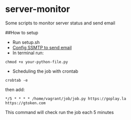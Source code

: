 # server-monitor
Some scripts to monitor server status and send email

##How to setup

- Run setup.sh
- [Config SSMTP to send email](http://www.nixtutor.com/linux/send-mail-with-gmail-and-ssmtp/)
- In terminal run:
```shel
chmod +x your-python-file.py
```
- Scheduling the job with crontab
```shel
crobtab -e
```
then add:
```shel
*/5 * * * * /home/vagrant/job/job.py https://goplay.la https://gtoken.com
```
This command will check run the job each 5 minutes
